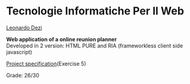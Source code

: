 # Tecnologie Informatiche Per Il Web 

[Leonardo Dezi](https://github.com/LeonardoDezi)

**Web application of a online reunion planner**</br>
Developed in 2 version: HTML PURE and RIA (frameworkless client side javascript)

[Project specification](https://github.com/LeonardoDezi/Online-reunion-planner-webapp/blob/main/TIW%20progetti%202021-22.pdf)(Exercise 5)

Grade: 26/30